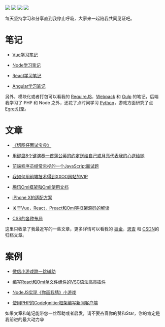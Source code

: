 <p>
<a href="https://github.com/Wscats/articles"><img src="https://img.shields.io/badge/Star-2700+-orange" /></a>
<a href="https://github.com/Wscats/articles"><img src="https://img.shields.io/badge/Version-6.66-brightgreen" /></a>
<a href="https://github.com/Wscats/articles"><img src="https://img.shields.io/badge/Github Page-Wscats-yellow" /></a>
<a href="https://github.com/Wscats"><img src="https://img.shields.io/badge/Author-Eno Yao-blueviolet" /></a>
</p>

每天坚持学习和分享直到我停止呼吸，大家来一起陪我共同见证吧。
# 笔记

- [Vue学习笔记](https://github.com/Wscats/vue-tutorial) 

- [Node学习笔记](https://github.com/Wscats/node-tutorial)

- [React学习笔记](https://github.com/Wscats/react-tutorial)

- [Angular学习笔记](https://github.com/Wscats/angular-tutorial)

另外，模块化或者打包可以看我的 [RequireJS](https://github.com/Wscats/requirejs-demo)，[Webpack](https://github.com/Wscats/webpack) 和 [Gulp](https://github.com/Wscats/glup/blob/master/README.md) 的笔记，后端我学习了 PHP 和 Node 之外，还花了点时间学习 [Python](https://github.com/Wscats/python-tutorial)，游戏方面研究了点 [Egret引擎](https://github.com/Wscats/egret)。

# 文章

- [《切图仔面试宝典》](https://github.com/Wscats/CV)

- [用键盘8个键演奏一首蒲公英的约定送给自己或月亮代表我的心送给她](https://github.com/Wscats/piano)

- [前端程序员经常忽视的一个JavaScript面试题](https://github.com/Wscats/articles/issues/85)

- [我如何用前端技术得到XXOO网站的VIP](https://github.com/Wscats/articles/issues/62)

- [腾讯Omi框架和Omil使用文档](https://github.com/Wscats/CV)

- [iPhone X的适配方案](https://github.com/Wscats/iPhone-X)

- [关于Vue，React，Preact和Omi等框架源码的解读](https://github.com/Wscats/virtual-dom)

- [CSS的各种布局](https://github.com/Wscats/layout-demo)

这里只收录了我最近写的一些文章，更多详情可以看我的 [掘金](https://juejin.im/user/584c7f44ac502e0069275cd7)，[思否](https://segmentfault.com/u/enoy) 和 [CSDN](https://blog.csdn.net/qq_27080247)的归档文章。

# 案例

- [微信小游戏跳一跳辅助](https://github.com/Wscats/wechat-jump-game)

- [编写React和Omi单文件组件的VSC语法高亮插件](https://github.com/Wscats/omi-snippets)

- [NodeJS实现《你画我猜》小游戏](https://github.com/Wscats/socket.io)

- [使用PHP的CodeIgnitier框架编写新闻客户端](https://github.com/Wscats/cms)

如果文章和笔记能带您一丝帮助或者启发，请不要吝啬你的赞和Star，你的肯定是我前进的最大动力😁
